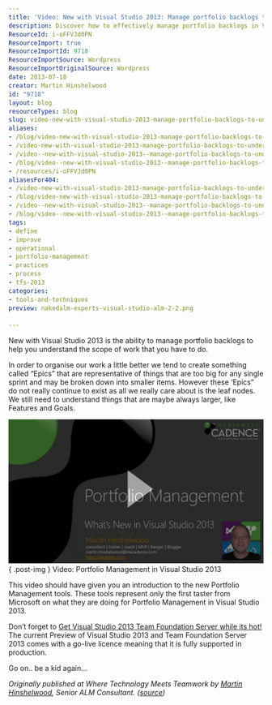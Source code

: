 ```yaml
---
title: 'Video: New with Visual Studio 2013: Manage portfolio backlogs to understand the scope of work'
description: Discover how to effectively manage portfolio backlogs in Visual Studio 2013 to enhance your project scope understanding. Watch the video for insights!
ResourceId: i-oFFVJd0PN
ResourceImport: true
ResourceImportId: 9718
ResourceImportSource: Wordpress
ResourceImportOriginalSource: Wordpress
date: 2013-07-18
creator: Martin Hinshelwood
id: "9718"
layout: blog
resourceTypes: blog
slug: video-new-with-visual-studio-2013-manage-portfolio-backlogs-to-understand-the-scope-of-work
aliases:
- /blog/video-new-with-visual-studio-2013-manage-portfolio-backlogs-to-understand-the-scope-of-work
- /video-new-with-visual-studio-2013-manage-portfolio-backlogs-to-understand-the-scope-of-work
- /video--new-with-visual-studio-2013--manage-portfolio-backlogs-to-understand-the-scope-of-work
- /blog/video--new-with-visual-studio-2013--manage-portfolio-backlogs-to-understand-the-scope-of-work
- /resources/i-oFFVJd0PN
aliasesFor404:
- /video-new-with-visual-studio-2013-manage-portfolio-backlogs-to-understand-the-scope-of-work
- /blog/video-new-with-visual-studio-2013-manage-portfolio-backlogs-to-understand-the-scope-of-work
- /video--new-with-visual-studio-2013--manage-portfolio-backlogs-to-understand-the-scope-of-work
- /blog/video--new-with-visual-studio-2013--manage-portfolio-backlogs-to-understand-the-scope-of-work
tags:
- define
- improve
- operational
- portfolio-management
- practices
- process
- tfs-2013
categories:
- tools-and-techniques
preview: nakedalm-experts-visual-studio-alm-2-2.png

---
```

New with Visual Studio 2013 is the ability to manage portfolio backlogs to help you understand the scope of work that you have to do.

In order to organise our work a little better we tend to create something called “Epics” that are representative of things that are too big for any single sprint and may be broken down into smaller items. However these ‘Epics” do not really continue to exist as all we really care about is the leaf nodes. We still need to understand things that are maybe always larger, like Features and Goals.

[![image](images/2013-Agile-Portfolio-Management-101-play-1-1.png "image")](http://www.screencast.com/t/T6oadOD4AJbh)  
{ .post-img }
Video: Portfolio Management in Visual Studio 2013

This video should have given you an introduction to the new Portfolio Management tools. These tools represent only the first taster from Microsoft on what they are doing for Portfolio Management in Visual Studio 2013.

Don’t forget to [Get Visual Studio 2013 Team Foundation Server while its hot!](http://nkdagility.com/get-visual-studio-2013-team-foundation-server-while-its-hot/) The current Preview of Visual Studio 2013 and Team Foundation Server 2013 comes with a go-live licence meaning that it is fully supported in production.

Go on.. be a kid again…

_Originally published at Where Technology Meets Teamwork by [Martin Hinshelwood](http://nkdagility.com/about), Senior ALM Consultant. ([source](http://blog.nwcadence.com/video-new-with-visual-studio-2013-manage-project-portfolios-to-understand-the-scope-of-work/))_
